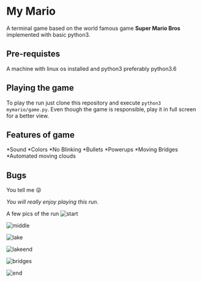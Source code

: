 # **My Mario**
A terminal game based on the world famous game **Super Mario Bros** implemented with basic python3.

## **Pre-requistes**
A machine with linux os installed and python3 preferably python3.6

## **Playing the game**
To play the run just clone this repository and execute `python3 mymario/game.py`. Even though the game is responsible, play it in full screen for a better view. 

## **Features of game**
*Sound
*Colors
*No Blinking
*Bullets
*Powerups
*Moving Bridges
*Automated moving clouds

## **Bugs**
You tell me :stuck_out_tongue_winking_eye: 


_You will really enjoy playing this run._ 

A few pics of the run
![start](./Media/start.png)

![middle](./Media/middle.png)

![lake](./Media/lake.png)

![lakeend](./Media/lakeend.png)

![bridges](./Media/bridges.png)

![end](./Media/end.png)
